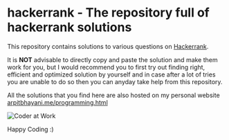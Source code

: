 # hackerrank - The repository full of hackerrank solutions

This repository contains solutions to various questions on [Hackerrank](https://www.hackerrank.com/).

It is **NOT** advisable to directly copy and paste the solution and make them work for you, but I would recommend you to first try out finding right, efficient and optimized solution by yourself and in case after a lot of tries you are unable to do so then you can anyday take help from this repository.

All the solutions that you find here are also hosted on my personal website [arpitbhayani.me/programming.html](http://arpitbhayani.me/programming.html)

![Coder at Work](https://cloud.githubusercontent.com/assets/4745789/21447248/0884e3b8-c8f8-11e6-8ce3-74ff6502cbca.gif)

Happy Coding :)
